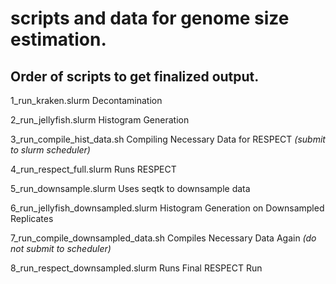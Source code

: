 # scripts and data for genome size estimation.


## Order of scripts to get finalized output.

1_run_kraken.slurm  Decontamination

2_run_jellyfish.slurm  Histogram Generation

3_run_compile_hist_data.sh Compiling Necessary Data for RESPECT _(submit to slurm scheduler)_

4_run_respect_full.slurm  Runs RESPECT

5_run_downsample.slurm  Uses seqtk to downsample data

6_run_jellyfish_downsampled.slurm  Histogram Generation on Downsampled Replicates

7_run_compile_downsampled_data.sh  Compiles Necessary Data Again _(do not submit to scheduler)_

8_run_respect_downsampled.slurm  Runs Final RESPECT Run

